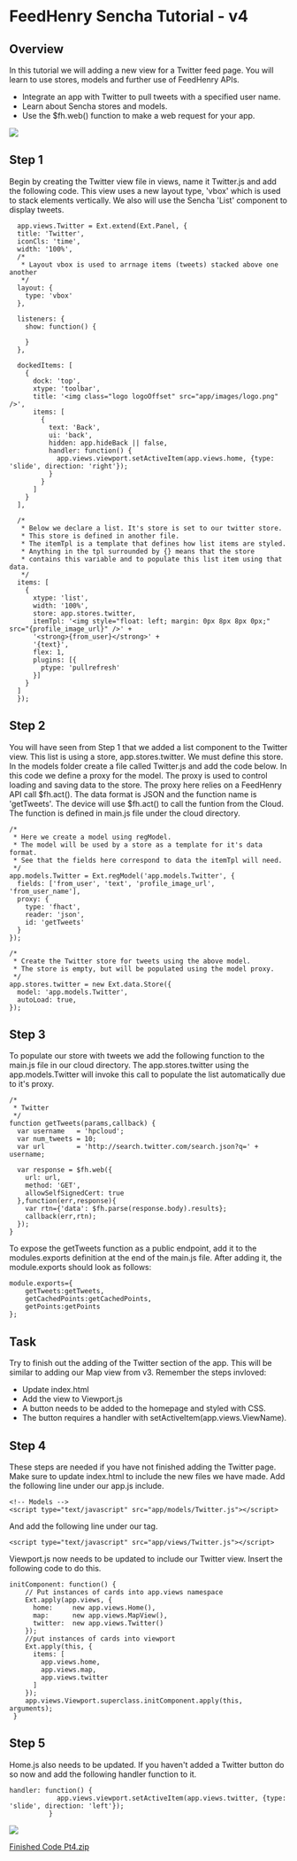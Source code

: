 # FeedHenry Sencha Tutorial - v4

## Overview

In this tutorial we will adding a new view for a Twitter feed page. You will learn to use stores, models and further use of FeedHenry APIs.

* Integrate an app with Twitter to pull tweets with a specified user name.
* Learn about Sencha stores and models.
* Use the $fh.web() function to make a web request for your app.

![](https://github.com/feedhenry/HP-Sencha-Demo/raw/v4/docs/twitterView.png)

## Step 1

Begin by creating the Twitter view file in views, name it Twitter.js and add the following code. This view uses a new layout type, 'vbox' which is used to stack elements vertically. We also will use the Sencha 'List' component to display tweets.
	
	  app.views.Twitter = Ext.extend(Ext.Panel, {
	  title: 'Twitter',
	  iconCls: 'time',
	  width: '100%',
	  /*
	   * Layout vbox is used to arrnage items (tweets) stacked above one another
	   */
	  layout: {
	    type: 'vbox'
	  },

	  listeners: {
	  	show: function() {

	  	}
	  },

	  dockedItems: [
	    {
	      dock: 'top',
	      xtype: 'toolbar',
	      title: '<img class="logo logoOffset" src="app/images/logo.png" />',
	      items: [
	        {
	          text: 'Back',
	          ui: 'back',
	          hidden: app.hideBack || false,
	          handler: function() {
	            app.views.viewport.setActiveItem(app.views.home, {type: 'slide', direction: 'right'});
	          }
	        }
	      ]
	    }
	  ],
	  
	  /*
	   * Below we declare a list. It's store is set to our twitter store. 
	   * This store is defined in another file. 
	   * The itemTpl is a template that defines how list items are styled.
	   * Anything in the tpl surrounded by {} means that the store 
	   * contains this variable and to populate this list item using that data.
	   */
	  items: [
	    {
	      xtype: 'list',
	      width: '100%',
	      store: app.stores.twitter,
	      itemTpl: '<img style="float: left; margin: 0px 8px 8px 0px;" src="{profile_image_url}" />' + 
	      '<strong>{from_user}</strong>' +
	      '{text}',
	      flex: 1,
	      plugins: [{
	        ptype: 'pullrefresh'
	      }]
	    }
	  ]
	  });

## Step 2

You will have seen from Step 1 that we added a list component to the Twitter view. This list is using a store, app.stores.twitter. We must define this store. In the models folder create a file called Twitter.js and add the code below. In this code we define a proxy for the model. The proxy is used to control loading and saving data to the store. The proxy here relies on a FeedHenry API call $fh.act(). The data format is JSON and the function name is 'getTweets'. The device will use $fh.act() to call the funtion from the Cloud. The function is defined in main.js file under the cloud directory. 
	

	/*
 	 * Here we create a model using regModel. 
 	 * The model will be used by a store as a template for it's data format.
 	 * See that the fields here correspond to data the itemTpl will need.
 	 */
	app.models.Twitter = Ext.regModel('app.models.Twitter', {
	  fields: ['from_user', 'text', 'profile_image_url', 'from_user_name'],
	  proxy: {
	    type: 'fhact',
	    reader: 'json',
	    id: 'getTweets'
	  }
	});

	/*
	 * Create the Twitter store for tweets using the above model. 
	 * The store is empty, but will be populated using the model proxy.
	 */
	app.stores.twitter = new Ext.data.Store({
	  model: 'app.models.Twitter',
	  autoLoad: true,
	});

## Step 3 

To populate our store with tweets we add the following function to the main.js file in our cloud directory. The app.stores.twitter using the app.models.Twitter will invoke this call to populate the list automatically due to it's proxy. 

	/*
	 * Twitter
	 */
	function getTweets(params,callback) {
	  var username   = 'hpcloud';
	  var num_tweets = 10;
	  var url        = 'http://search.twitter.com/search.json?q=' + username;
	
	  var response = $fh.web({
	    url: url,
	    method: 'GET',
	    allowSelfSignedCert: true
	  },function(err,response){
	    var rtn={'data': $fh.parse(response.body).results};
	    callback(err,rtn);
	  });
	}

To expose the getTweets function as a public endpoint, add it to the modules.exports definition at the end of the main.js file. After adding it, the module.exports should look as follows:

	module.exports={
	  	getTweets:getTweets,
	  	getCachedPoints:getCachedPoints,
		getPoints:getPoints
	};

## Task

Try to finish out the adding of the Twitter section of the app. This will be similar to adding our Map view from v3. Remember the steps invloved:

* Update index.html
* Add the view to Viewport.js
* A button needs to be added to the homepage and styled with CSS.
* The button requires a handler with setActiveItem(app.views.ViewName).


## Step 4 

These steps are needed if you have not finished adding the Twitter page. Make sure to update index.html to include the new files we have made. Add the following line under our app.js include.

	<!-- Models -->
	<script type="text/javascript" src="app/models/Twitter.js"></script> 

And add the following line under our <!-- Views --> tag.

	<script type="text/javascript" src="app/views/Twitter.js"></script>

Viewport.js now needs to be updated to include our Twitter view. Insert the following code to do this. 
	
	initComponent: function() {
	    // Put instances of cards into app.views namespace
	    Ext.apply(app.views, {
	      home:     new app.views.Home(),
	      map:      new app.views.MapView(),
	      twitter:  new app.views.Twitter()
	    });
	    //put instances of cards into viewport
	    Ext.apply(this, {
	      items: [
	        app.views.home,
	        app.views.map,
	        app.views.twitter
	      ]
	    });
	    app.views.Viewport.superclass.initComponent.apply(this, arguments);
	 }

## Step 5

Home.js also needs to be updated. If you haven't added a Twitter button do so now and add the following handler function to it. 

	handler: function() {
			  	app.views.viewport.setActiveItem(app.views.twitter, {type: 'slide', direction: 'left'});
			  }


![](https://github.com/feedhenry/HP-Sencha-Demo/raw/v4/docs/tweets.png)

<a href="https://github.com/feedhenry/HP-Sencha-Demo/zipball/v5">Finished Code Pt4.zip</a>